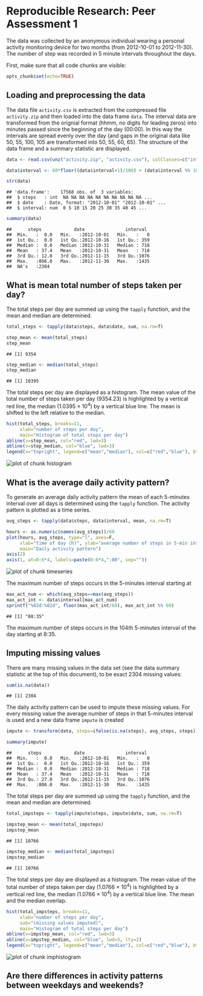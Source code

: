 # Reproducible Research: Peer Assessment 1

The data was collected by an anonymous individual wearing a personal activity monitoring device for two months
(from 2012-10-01 to 2012-11-30). 
The number of step was recorded in 5 minute intervals throughout the days.

First, make sure that all code chunks are visible:

```r
opts_chunk$set(echo=TRUE)
```

## Loading and preprocessing the data

The data file `activity.csv` is extracted from the compressed file `activity.zip` and then loaded into the data frame `data`.
The interval data are transformed from the orignial format (hhmm, no digits for leading zeros) 
into minutes passed since the beginning of the day (00:00).
In this way the intervals are spread evenly over the day 
(and gaps in the original data like 50, 55, 100, 105 are transformed into 50, 55, 60, 65).
The structure of the data frame and a summary statistic are displayed.

```r
data <- read.csv(unz("activity.zip", "activity.csv"), colClasses=c("integer", "Date", "integer"))

data$interval <- 60*floor((data$interval+1)/100) + (data$interval %% 100)

str(data)
```

```
## 'data.frame':	17568 obs. of  3 variables:
##  $ steps   : int  NA NA NA NA NA NA NA NA NA NA ...
##  $ date    : Date, format: "2012-10-01" "2012-10-01" ...
##  $ interval: num  0 5 10 15 20 25 30 35 40 45 ...
```

```r
summary(data)
```

```
##      steps            date               interval   
##  Min.   :  0.0   Min.   :2012-10-01   Min.   :   0  
##  1st Qu.:  0.0   1st Qu.:2012-10-16   1st Qu.: 359  
##  Median :  0.0   Median :2012-10-31   Median : 718  
##  Mean   : 37.4   Mean   :2012-10-31   Mean   : 718  
##  3rd Qu.: 12.0   3rd Qu.:2012-11-15   3rd Qu.:1076  
##  Max.   :806.0   Max.   :2012-11-30   Max.   :1435  
##  NA's   :2304
```


## What is mean total number of steps taken per day?

The total steps per day are summed up using the `tapply` function, and the mean and median are determined.

```r
total_steps <- tapply(data$steps, data$date, sum, na.rm=T)

step_mean <- mean(total_steps)
step_mean
```

```
## [1] 9354
```

```r
step_median <- median(total_steps)
step_median
```

```
## [1] 10395
```

The total steps per day are displayed as a histogram.
The mean value of the total number of steps taken per day (9354.23) is highlighted by a vertical red line, 
the median (1.0395 &times; 10<sup>4</sup>) by a vertical blue line.
The mean is shifted to the left relative to the median.

```r
hist(total_steps, breaks=11, 
     xlab="number of steps per day", 
     main="Histogram of total steps per day")
abline(v=step_mean, col="red", lwd=3)
abline(v=step_median, col="blue", lwd=3)
legend(x="topright", legend=c("mean","median"), col=c("red","blue"), bty="n", lwd=3)
```

![plot of chunk histogram](figure/histogram.png) 


## What is the average daily activity pattern?

To generate an average daily activity pattern the mean of each 5-minutes interval over all days is determined using the `tapply` function. 
The activity pattern is plotted as a time series.

```r
avg_steps <- tapply(data$steps, data$interval, mean, na.rm=T)

hours <- as.numeric(names(avg_steps))/60
plot(hours, avg_steps, type="l", axes=F,
     xlab="time of day (h)", ylab="average number of steps in 5-min interval",
     main="Daily activity pattern")
axis(2)
axis(1, at=0:6*4, labels=paste(0:6*4,":00", sep=""))
```

![plot of chunk timeseries](figure/timeseries.png) 

The maximum number of steps occurs in the 5-minutes interval starting at

```r
max_act_num <- which(avg_steps==max(avg_steps))
max_act_int <- data$interval[max_act_num]
sprintf("%02d:%02d", floor(max_act_int/60), max_act_int %% 60)
```

```
## [1] "08:35"
```

The maximum number of steps occurs in the 104th 5-minutes interval of the day 
starting at 8:35.

## Imputing missing values
There are many missing values in the data set (see the data summary statistic at the top of this document), to be exact 2304 
missing values:

```r
sum(is.na(data))
```

```
## [1] 2304
```

The daily activity pattern can be used to impute these missing values. For every missing value the average number of steps in
that 5-minutes interval is used and a new data frame `impute` is created

```r
impute <- transform(data, steps=ifelse(is.na(steps), avg_steps, steps))

summary(impute)
```

```
##      steps            date               interval   
##  Min.   :  0.0   Min.   :2012-10-01   Min.   :   0  
##  1st Qu.:  0.0   1st Qu.:2012-10-16   1st Qu.: 359  
##  Median :  0.0   Median :2012-10-31   Median : 718  
##  Mean   : 37.4   Mean   :2012-10-31   Mean   : 718  
##  3rd Qu.: 27.0   3rd Qu.:2012-11-15   3rd Qu.:1076  
##  Max.   :806.0   Max.   :2012-11-30   Max.   :1435
```

The total steps per day are summed up using the `tapply` function, and the mean and median are determined.

```r
total_impsteps <- tapply(impute$steps, impute$date, sum, na.rm=T)

impstep_mean <- mean(total_impsteps)
impstep_mean
```

```
## [1] 10766
```

```r
impstep_median <- median(total_impsteps)
impstep_median
```

```
## [1] 10766
```

The total steps per day are displayed as a histogram.
The mean value of the total number of steps taken per day (1.0766 &times; 10<sup>4</sup>) is highlighted by a vertical red line, 
the median (1.0766 &times; 10<sup>4</sup>) by a vertical blue line.
The mean and the median overlap.

```r
hist(total_impsteps, breaks=11, 
     xlab="number of steps per day", 
     sub="(missing values imputed)",
     main="Histogram of total steps per day")
abline(v=impstep_mean, col="red", lwd=3)
abline(v=impstep_median, col="blue", lwd=3, lty=2)
legend(x="topright", legend=c("mean","median"), col=c("red","blue"), bty="n", lwd=3)
```

![plot of chunk imphistogram](figure/imphistogram.png) 

## Are there differences in activity patterns between weekdays and weekends?
